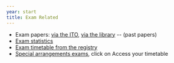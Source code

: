 ```yaml
---
year: start
title: Exam Related
---
```


- Exam papers: [via the ITO](http://www.inf.ed.ac.uk/teaching/exam_papers/), [via the library](https://exampapers.ed.ac.uk) -- (past papers)
- [Exam statistics](http://www.inf.ed.ac.uk/student-services/teaching-organisation/taught-course-information/course-statistics/summary)
- [Exam timetable from the registry](http://www.scripts.sasg.ed.ac.uk/registry/examinations/index.cfm)
- [Special arrangements exams](https://www.ed.ac.uk/student-administration/exams/special-arrangements-exams), click on Access your timetable
